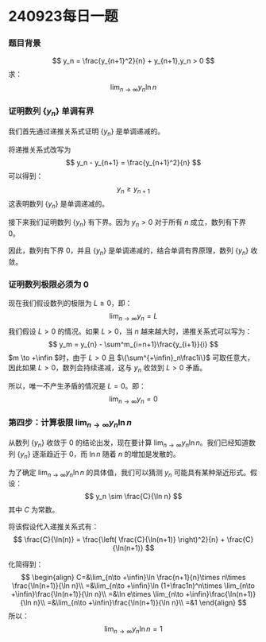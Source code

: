 # 240923每日一题

### 题目背景

$$
y_n = \frac{y_{n+1}^2}{n} + y_{n+1},y_n > 0
$$
求：
$$
\lim_{n \to \infty} y_n \ln n
$$
### 证明数列 $\{y_n\}$ 单调有界

我们首先通过递推关系式证明 $\{y_n\}$ 是单调递减的。

将递推关系式改写为
$$
y_n - y_{n+1} = \frac{y_{n+1}^2}{n}
$$
可以得到：
$$
y_n \geq y_{n+1}
$$
这表明数列 $\{y_n\}$ 是单调递减的。

接下来我们证明数列 $\{y_n\}$ 有下界。因为 $y_n > 0$ 对于所有 $n$ 成立，数列有下界 0。

因此，数列有下界 $0$，并且 $\{y_n\}$ 是单调递减的，结合单调有界原理，数列 $\{y_n\}$ 收敛。

### 证明数列极限必须为 0

现在我们假设数列的极限为 $L \geq 0$，即：
$$
\lim_{n \to \infty} y_n = L
$$
我们假设 $L > 0$ 的情况。如果 $L > 0$，当 $n$ 越来越大时，递推关系式可以写为：
$$
y_m = y_{n} - \sum^m_{i=n+1}\frac{y_{i+1}}{i}
$$
$m \to +\infin $时，由于 $L > 0$ 且 $\{\sum^{+\infin}_n\frac1i\}$ 可取任意大，因此如果 $L > 0$，数列会持续递减，这与 $y_n$ 收敛到 $L > 0$ 矛盾。

所以，唯一不产生矛盾的情况是 $L = 0$。即：
$$
\lim_{n \to \infty} y_n = 0
$$

### 第四步：计算极限 $\lim_{n \to \infty} y_n \ln n$

从数列 $\{y_n\}$ 收敛于 0 的结论出发，现在要计算 $\lim_{n \to \infty} y_n \ln n$。我们已经知道数列 $\{y_n\}$ 逐渐趋近于 0，而 $\ln n$ 随着 $n$ 的增加是发散的。

为了确定 $\lim_{n \to \infty} y_n \ln n$ 的具体值，我们可以猜测 $y_n$ 可能具有某种渐近形式。假设：
$$
y_n \sim \frac{C}{\ln n}
$$
其中 $C$ 为常数。

将该假设代入递推关系式有：
$$
\frac{C}{\ln(n)} = \frac{\left( \frac{C}{\ln(n+1)} \right)^2}{n} + \frac{C}{\ln(n+1)}
$$

化简得到：
$$
\begin{align}
C=&\lim_{n\to +\infin}\ln \frac{n+1}{n}\times n\times \frac{\ln(n+1)}{\ln n}\\
=&\lim_{n\to +\infin}\ln (1+\frac1n)^n\times \lim_{n\to +\infin}\frac{\ln(n+1)}{\ln n}\\
=&\ln e\times \lim_{n\to +\infin}\frac{\ln(n+1)}{\ln n}\\
=&\lim_{n\to +\infin}\frac{\ln(n+1)}{\ln n}\\
=&1
\end{align}
$$
所以：
$$
\lim_{n \to \infty} y_n \ln n = 1
$$
